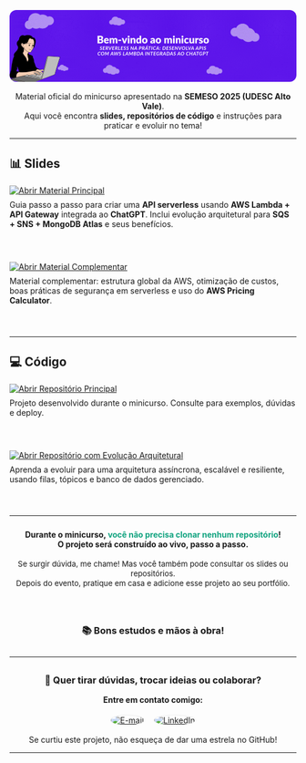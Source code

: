 <p align="center">
  <img src="banner.gif" alt="Banner do projeto" style="max-width:100%;border-radius:12px;">
</p>


<div align="center">
   <p>Material oficial do minicurso apresentado na <b>SEMESO 2025 (UDESC Alto Vale)</b>.<br>
   Aqui você encontra <b>slides, repositórios de código</b> e instruções para praticar e evoluir no tema!</p>
</div>



<hr/>

## 📊 Slides


<div style="margin-bottom: 24px;">
   <a href="https://docs.google.com/presentation/d/1CkbXw6xg0CQL283FNLRTZG-b__rsMH5sALx59CrPThc/edit?usp=sharing">
      <img src="https://img.shields.io/badge/Abrir%20Material%20Principal-Google%20Slides-FFD600?style=for-the-badge&logo=google-slides&logoColor=FFD600" alt="Abrir Material Principal"/>
   </a>
   <br>
   <span style="font-size:1em; display:block; margin-top:8px;">Guia passo a passo para criar uma <b>API serverless</b> usando <b>AWS Lambda + API Gateway</b> integrada ao <b>ChatGPT</b>. Inclui evolução arquitetural para <b>SQS + SNS + MongoDB Atlas</b> e seus benefícios.</span>
</div>
<br>
<br>

<div style="margin-bottom: 24px;">
   <a href="https://docs.google.com/presentation/d/1kF4F08zpK3wx3u8blEIM0w9ZeQIYMXx0ZaDDxWyMZZ0/edit?usp=sharing">
      <img src="https://img.shields.io/badge/Abrir%20Material%20Complementar-Google%20Slides-FFD600?style=for-the-badge&logo=google-slides&logoColor=FFD600" alt="Abrir Material Complementar"/>
   </a>
   <br>
   <span style="font-size:1em; display:block; margin-top:8px;">Material complementar: estrutura global da AWS, otimização de custos, boas práticas de segurança em serverless e uso do <b>AWS Pricing Calculator</b>.</span>
</div>
<br>
<hr/>

## 💻 Código
<div style="margin-bottom: 24px;">
   <a href="https://github.com/nathalia-acordi/recipe-improviser">
      <img src="https://img.shields.io/badge/Abrir%20Reposit%C3%B3rio%20Principal-GitHub-000000?style=for-the-badge&logo=github" alt="Abrir Repositório Principal"/>
   </a>
   <br>
   <span style="font-size:1em; display:block; margin-top:8px;">Projeto desenvolvido durante o minicurso. Consulte para exemplos, dúvidas e deploy.</span>
</div>
<br>
<br>

<div style="margin-bottom: 24px;">
   <a href="https://github.com/nathalia-acordi/recipe-improviser-pipeline">
      <img src="https://img.shields.io/badge/Abrir%20Reposit%C3%B3rio%20com%20Evolu%C3%A7%C3%A3o%20Arquitetural-GitHub-000000?style=for-the-badge&logo=github" alt="Abrir Repositório com Evolução Arquitetural"/>
   </a>
   <br>
   <span style="font-size:1em; display:block; margin-top:8px;">Aprenda a evoluir para uma arquitetura assíncrona, escalável e resiliente, usando filas, tópicos e banco de dados gerenciado.</span>
</div>
<br>

---


<div align="center" style="margin: 24px 0;">
   <b>Durante o minicurso, <span style="color:#10a37f">você não precisa clonar nenhum repositório</span>!<br>
   O projeto será construído ao vivo, passo a passo.</b>
   <br><br>
   <span style="font-size:0.95em;">Se surgir dúvida, me chame! Mas você também pode consultar os slides ou repositórios.<br>
   Depois do evento, pratique em casa e adicione esse projeto ao seu portfólio.</span>
</div>
<br>


<div align="center">
   <h3>📚 Bons estudos e mãos à obra!</h3>
</div>

<hr style="margin:30px 0;">
<div align="center">
   <h3>💬 Quer tirar dúvidas, trocar ideias ou colaborar?</h3>
   <b>Entre em contato comigo:</b><br><br>
   <span style="display:inline-flex;gap:18px;align-items:center;">
      <a href="mailto:nathaliaccord@gmail.com" target="_blank">
         <img src="https://upload.wikimedia.org/wikipedia/commons/4/4e/Gmail_Icon.png" alt="E-mail" width="28" height="28" style="border-radius:50%;background:#fff;box-shadow:0 0 2px #ccc;vertical-align:middle;"/>
      </a>
      <a href="https://www.linkedin.com/in/nath%C3%A1lia-acordi-0a564b223/" target="_blank">
         <img src="https://cdn-icons-png.flaticon.com/512/174/174857.png" alt="LinkedIn" width="28" height="28" style="border-radius:50%;background:#fff;box-shadow:0 0 2px #ccc;vertical-align:middle;"/>
      </a>
   </span>
   <br><br>
   Se curtiu este projeto, não esqueça de dar uma estrela no GitHub!
</div>
<hr/>
